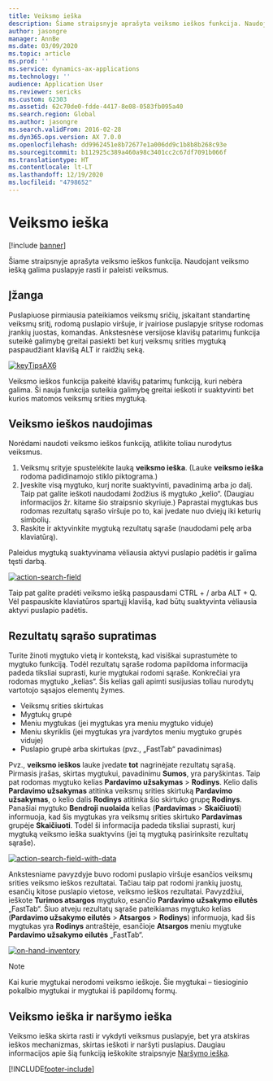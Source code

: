 ```yaml
---
title: Veiksmo ieška
description: Šiame straipsnyje aprašyta veiksmo ieškos funkcija. Naudojant veiksmo iešką galima puslapyje rasti ir paleisti veiksmus.
author: jasongre
manager: AnnBe
ms.date: 03/09/2020
ms.topic: article
ms.prod: ''
ms.service: dynamics-ax-applications
ms.technology: ''
audience: Application User
ms.reviewer: sericks
ms.custom: 62303
ms.assetid: 62c70de0-fdde-4417-8e08-0583fb095a40
ms.search.region: Global
ms.author: jasongre
ms.search.validFrom: 2016-02-28
ms.dyn365.ops.version: AX 7.0.0
ms.openlocfilehash: dd9962451e8b72677e1a006dd9c1b8b8b268c93e
ms.sourcegitcommit: b112925c389a460a98c3401cc2c67df7091b066f
ms.translationtype: HT
ms.contentlocale: lt-LT
ms.lasthandoff: 12/19/2020
ms.locfileid: "4798652"
---
```

# <a name="action-search"></a>Veiksmo ieška

[!include [banner](../includes/banner.md)]

Šiame straipsnyje aprašyta veiksmo ieškos funkcija. Naudojant veiksmo iešką galima puslapyje rasti ir paleisti veiksmus.

## <a name="introduction"></a>Įžanga

Puslapiuose pirmiausia pateikiamos veiksmų sričių, įskaitant standartinę veiksmų sritį, rodomą puslapio viršuje, ir įvairiose puslapyje srityse rodomas įrankių juostas, komandas. Ankstesnėse versijose klavišų patarimų funkcija suteikė galimybę greitai pasiekti bet kurį veiksmų srities mygtuką paspaudžiant klavišą ALT ir raidžių seką.

[![keyTipsAX6](./media/keytipsax6.png)](./media/keytipsax6.png)

Veiksmo ieškos funkcija pakeitė klavišų patarimų funkciją, kuri nebėra galima. Ši nauja funkcija suteikia galimybę greitai ieškoti ir suaktyvinti bet kurios matomos veiksmų srities mygtuką.

## <a name="using-action-search"></a>Veiksmo ieškos naudojimas

Norėdami naudoti veiksmo ieškos funkciją, atlikite toliau nurodytus veiksmus.

1. Veiksmų srityje spustelėkite lauką **veiksmo ieška**. (Lauke **veiksmo ieška** rodoma padidinamojo stiklo piktograma.)
2. Įveskite visą mygtuko, kurį norite suaktyvinti, pavadinimą arba jo dalį. Taip pat galite ieškoti naudodami žodžius iš mygtuko „kelio“. (Daugiau informacijos žr. kitame šio straipsnio skyriuje.) Paprastai mygtukas bus rodomas rezultatų sąrašo viršuje po to, kai įvedate nuo dviejų iki keturių simbolių.
3. Raskite ir aktyvinkite mygtuką rezultatų sąraše (naudodami pelę arba klaviatūrą).

Paleidus mygtuką suaktyvinama vėliausia aktyvi puslapio padėtis ir galima tęsti darbą.

[![action-search-field](./media/action-search-field.png)](./media/action-search-field.png)

Taip pat galite pradėti veiksmo iešką paspausdami CTRL + / arba ALT + Q. Vėl paspauskite klaviatūros spartųjį klavišą, kad būtų suaktyvinta vėliausia aktyvi puslapio padėtis.

## <a name="understanding-the-results-list"></a>Rezultatų sąrašo supratimas

Turite žinoti mygtuko vietą ir kontekstą, kad visiškai suprastumėte to mygtuko funkciją. Todėl rezultatų sąraše rodoma papildoma informacija padeda tiksliai suprasti, kurie mygtukai rodomi sąraše. Konkrečiai yra rodomas mygtuko „kelias“. Šis kelias gali apimti susijusias toliau nurodytų vartotojo sąsajos elementų žymes.

- Veiksmų srities skirtukas
- Mygtukų grupė
- Meniu mygtukas (jei mygtukas yra meniu mygtuko viduje)
- Meniu skyriklis (jei mygtukas yra įvardytos meniu mygtuko grupės viduje)
- Puslapio grupė arba skirtukas (pvz., „FastTab“ pavadinimas)

Pvz., **veiksmo ieškos** lauke įvedate **tot** nagrinėjate rezultatų sąrašą. Pirmasis įrašas, skirtas mygtukui, pavadinimu **Sumos**, yra paryškintas. Taip pat rodomas mygtuko kelias **Pardavimo užsakymas** &gt; **Rodinys**. Kelio dalis **Pardavimo užsakymas** atitinka veiksmų srities skirtuką **Pardavimo užsakymas**, o kelio dalis **Rodinys** atitinka šio skirtuko grupę **Rodinys**. Panašiai mygtuko **Bendroji nuolaida** kelias (**Pardavimas** &gt; **Skaičiuoti**) informuoja, kad šis mygtukas yra veiksmų srities skirtuko **Pardavimas** grupėje **Skaičiuoti**. Todėl ši informacija padeda tiksliai suprasti, kurį mygtuką veiksmo ieška suaktyvins (jei tą mygtuką pasirinksite rezultatų sąraše).

[![action-search-field-with-data](./media/action-search-field-with-data.png)](./media/action-search-field-with-data.png)

Ankstesniame pavyzdyje buvo rodomi puslapio viršuje esančios veiksmų srities veiksmo ieškos rezultatai. Tačiau taip pat rodomi įrankių juostų, esančių kitose puslapio vietose, veiksmo ieškos rezultatai. Pavyzdžiui, ieškote **Turimos atsargos** mygtuko, esančio **Pardavimo užsakymo eilutės** „FastTab“. Šiuo atveju rezultatų sąraše pateikiamas mygtuko kelias (**Pardavimo užsakymo eilutės** &gt; **Atsargos** &gt; **Rodinys**) informuoja, kad šis mygtukas yra **Rodinys** antraštėje, esančioje **Atsargos** meniu mygtuke **Pardavimo užsakymo eilutės** „FastTab“.

[![on-hand-inventory](./media/on-hand-inventory.png)](./media/on-hand-inventory.png)

> [!NOTE]
> Kai kurie mygtukai nerodomi veiksmo ieškoje. Šie mygtukai – tiesioginio pokalbio mygtukai ir mygtukai iš papildomų formų. 

## <a name="action-search-vs-navigation-search"></a>Veiksmo ieška ir naršymo ieška

Veiksmo ieška skirta rasti ir vykdyti veiksmus puslapyje, bet yra atskiras ieškos mechanizmas, skirtas ieškoti ir naršyti puslapius. Daugiau informacijos apie šią funkciją ieškokite straipsnyje [Naršymo ieška](navigation-search.md).


[!INCLUDE[footer-include](../../../includes/footer-banner.md)]